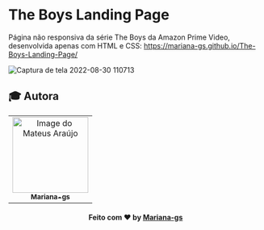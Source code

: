 # The Boys Landing Page
 
Página não responsiva da série The Boys da Amazon Prime Video, desenvolvida apenas com HTML e CSS:
https://mariana-gs.github.io/The-Boys-Landing-Page/


![Captura de tela 2022-08-30 110713](https://user-images.githubusercontent.com/81964220/187458835-8d9a1a07-1ba2-48b2-a9ca-b22bccd3f5b5.png)

## :mortar_board: Autora
<table align="center">
    <tr>
        <td align="center">
            <a href="https://github.com/Mariana-gs">
                <img src="https://avatars.githubusercontent.com/u/81964220?v=4" width="150px;" alt="Image do Mateus Araújo" />
                <br />
                <sub><b>Mariana-gs</b></sub>
            </a>
        </td>    
    </tr>
</table>
<h4 align="center">
   Feito com ♥️ by <a href="https://github.com/Mariana-gs" target="_blank"> Mariana-gs </a>
</h4>

